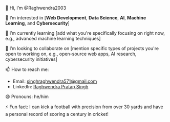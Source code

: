 👋 Hi, I’m @Raghwendra2003

👀 I’m interested in [**Web Development**, **Data Science**, **AI**, **Machine Learning**, and **Cybersecurity**]

🌱 I’m currently learning [add what you're specifically focusing on right now, e.g., advanced machine learning techniques]

💞️ I’m looking to collaborate on [mention specific types of projects you're open to working on, e.g., open-source web apps, AI research, cybersecurity initiatives]

📫 How to reach me:
- Email: singhraghwendra571@gmail.com
- LinkedIn: [Raghwendra Pratap Singh](https://www.linkedin.com/in/raghwendra-pratap-singh)

😄 Pronouns: he/him

⚡ Fun fact: I can kick a football with precision from over 30 yards and have a personal record of scoring a century in cricket!
